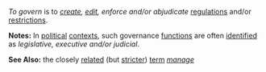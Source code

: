 *To govern* is to *[create](https://github.com/gcassel/Modular-Organization-Terminology/blob/master/terms/create.md), [edit](https://github.com/gcassel/Modular-Organization-Terminology/blob/master/terms/edit.md), enforce and/or abjudicate* [regulations](https://github.com/gcassel/Modular-Organization-Terminology/blob/master/terms/regulate.md) and/or [restrictions](https://github.com/gcassel/Modular-Organization-Terminology/blob/master/terms/restriction.md).  

**Notes:**  In [political](https://github.com/gcassel/Modular-Organization-Terminology/blob/master/terms/politics.md) [contexts](https://github.com/gcassel/Modular-Organization-Terminology/blob/master/terms/context.md), such governance [functions](https://github.com/gcassel/Modular-Organization-Terminology/blob/master/terms/function.md) are often [identified](https://github.com/gcassel/Modular-Organization-Terminology/blob/master/terms/identify.md) as *legislative, executive and/or judicial*.

**See Also:** the closely [related](https://github.com/gcassel/Modular-Organization-Terminology/blob/master/terms/relationship.md) (but [stricter](https://github.com/gcassel/Modular-Organization-Terminology/blob/master/terms/strict.md)) [term](https://github.com/gcassel/Modular-Organization-Terminology/blob/master/terms/term.md) *[manage](https://github.com/gcassel/Modular-Organization-Terminology/blob/master/terms/manage.md)*
